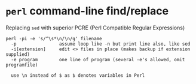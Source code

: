 # `perl` command-line find/replace
Replacing `sed` with superior PCRE (Perl Compatible Regular Expressions)
```
perl -pi -e 's/^\s*\n/\n/g' filename
  -p                assume loop like -n but print line also, like sed
  -i[extension]     edit <> files in place (makes backup if extension supplied)
  -e program        one line of program (several -e's allowed, omit programfile)

  use \n instead of $ as $ denotes variables in Perl
```